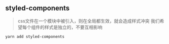 ## styled-components
> css文件在一个模块中被引入，则在全局都生效，就会造成样式冲突
> 我们希望每个组件的样式是独立的，不要互相影响
```
yarn add styled-components
```
